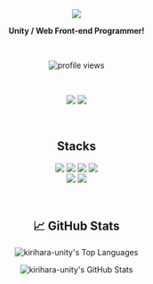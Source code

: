 <div align="center">
  
<div align="center">
  <a href="#">
    <img src="https://capsule-render.vercel.app/api?type=waving&color=gradient&height=200&section=header&text=Kirihara Github!&fontSize=50" />
  </a>
</div>
<p><strong> Unity / Web Front-end Programmer!</strong></p>
<br>
<p align="center">
  <img src="https://komarev.com/ghpvc/?username=kirihara&label=Profile%20views&color=0e75b6&style=flat" alt="profile views" />
</p>
  <br>

  <p>
    <a href="mailto:[Your Email Address]"><img src="https://img.shields.io/badge/Gmail-EA4335?style=for-the-badge&logo=Gmail&logoColor=white"/></a>
    <a href="[Your-X-Profile-URL]"><img src="https://img.shields.io/badge/X-000000?style=for-the-badge&logo=x&logoColor=white"/></a>
  </p>
  
</div>

<br>

<div align="center">
  <h2>Stacks</h2>
  <p>
    <img src="https://img.shields.io/badge/Unity-FFFFFF?style=for-the-badge&logo=Unity&logoColor=black">
    <img src="https://img.shields.io/badge/C%23-239120?style=for-the-badge&logo=c-sharp&logoColor=white">
    <img src="https://img.shields.io/badge/C++-00599C?style=for-the-badge&logo=c%2B%2B&logoColor=white">
    <img src="https://img.shields.io/badge/Python-3776AB?style=for-the-badge&logo=Python&logoColor=white">
    <br>
    <img src="https://img.shields.io/badge/MySQL-4479A1?style=for-the-badge&logo=MySQL&logoColor=white">
    <img src="https://img.shields.io/badge/Google%20Sheets-34A853?style=for-the-badge&logo=google%20sheets&logoColor=white">
  </p>
</div>

<br>

<div align="center">
  <h2>📈 GitHub Stats</h2>

  <p>
    <img src="https://github-readme-stats.vercel.app/api/top-langs/?username=kirihara-unity&layout=compact&theme=radical" alt="kirihara-unity's Top Languages"/>
  </p>  
  <p>
    <img src="https://github-readme-stats.vercel.app/api?username=kirihara-unity&show_icons=true&theme=radical" alt="kirihara-unity's GitHub Stats"/>
  </p>

</div>

<br>

<div>

  

